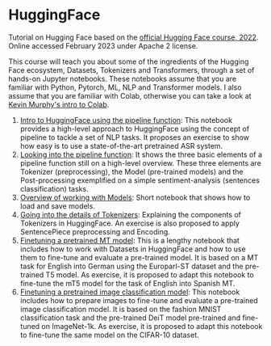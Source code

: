 # HuggingFace
Tutorial on Hugging Face based on the [official Hugging Face course, 2022](https://huggingface.co/course
). Online accessed February 2023 under Apache 2 license.

This course will teach you about some of the ingredients of the Hugging Face ecosystem, Datasets, Tokenizers and Transformers, through a set of hands-on Jupyter notebooks. These notebooks assume that you are familiar with Python, Pytorch, ML, NLP and Transformer models. I also assume that you are familiar with Colab, otherwise you can take a look at <a href="https://colab.research.google.com/github/probml/probml-notebooks/blob/main/notebooks/colab_intro.ipynb">Kevin Murphy's intro to Colab</a>.

<ol>
<li> <a href="02-Transformers.ipynb">Intro to HuggingFace using the pipeline function</a>: This notebook provides a high-level approach to HuggingFace using the concept of pipeline to tackle a set of NLP tasks. It proposes an exercise to show how easy is to use a state-of-the-art pretrained ASR system.</li>
<li> <a href="03-Pipeline.ipynb">Looking into the pipeline function</a>: It shows the three basic elements of a pipeline function still on a high-level overview. These three elements are Tokenizer (preprocessing), the Model (pre-trained models) and the Post-processing exemplified on a simple sentiment-analysis (sentences classification) tasks.</li>
<li> <a href="04-Models.ipynb">Overview of working with Models</a>: Short notebook that shows how to load and save models.
</li>
<li> <a href="05-Tokenizers.ipynb">Going into the details of Tokenizers</a>: Explaining the components of Tokenizers in HuggingFace. An exercise is also proposed to apply SentencePiece preprocessing and Encoding.
</li>
<li> <a href="06-Finetuning-T5.ipynb">Finetuning a pretrained MT model</a>: This is a lengthy notebook that includes how to work with Datasets in HuggingFace and how to use them to fine-tune and evaluate a pre-trained model. It is based on a MT task for English into German using the Europarl-ST dataset and the pre-trained T5 model. As exercise, it is proposed to adapt this notebook to fine-tune the mT5 model for the task of English into Spanish MT.
</li>
<li> <a href="07-Finetuning-ImageClassification.ipynb">Finetuning a pretrained image classification model</a>: This notebook includes how to prepare images  to fine-tune and evaluate a pre-trained image classification model. It is based on the fashion MNIST classification task and the pre-trained DeiT model pre-trained and fine-tuned on ImageNet-1k. As exercise, it is proposed to adapt this notebook to fine-tune the same model on the CIFAR-10 dataset.
</li>
</ol>




